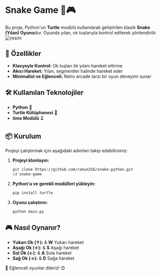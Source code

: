 # Snake Game 🐍🎮

Bu proje, Python'un **Turtle** modülü kullanılarak geliştirilen klasik **Snake (Yılan) Oyunu**dur. Oyunda yılan, ok tuşlarıyla kontrol edilerek yönlendirilir.
![resim](https://github.com/user-attachments/assets/48f5de3b-6f85-4cd1-9524-23acd2b1d429)


## 🚀 Özellikler
- **Klavyeyle Kontrol:** Ok tuşları ile yılanı hareket ettirme
- **Akıcı Hareket:** Yılan, segmentler halinde hareket eder
- **Minimalist ve Eğlenceli:** Retro arcade tarzı bir oyun deneyimi sunar

## 🛠 Kullanılan Teknolojiler
- **Python** 🐍
- **Turtle Kütüphanesi** 🎨
- **time Modülü** ⏳

## 📦 Kurulum
Projeyi çalıştırmak için aşağıdaki adımları takip edebilirsiniz:

1. **Projeyi klonlayın:**
   ```bash
   git clone https://github.com/rakun256/snake-python.git
   cd snake-game
   ```
2. **Python'u ve gerekli modülleri yükleyin:**
   ```bash
   pip install turtle
   ```
3. **Oyunu çalıştırın:**
   ```bash
   python main.py
   ```

## 🎮 Nasıl Oynanır?
- **Yukarı Ok (↑):** & **W** Yukarı hareket
- **Aşağı Ok (↓):** & **S** Aşağı hareket
- **Sol Ok (←):** & **A** Sola hareket
- **Sağ Ok (→):** & **D** Sağa hareket

🚀 Eğlenceli oyunlar dileriz! 😊

